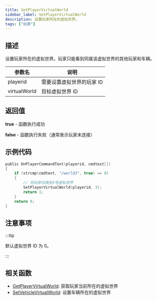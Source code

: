 ```yaml
---
title: SetPlayerVirtualWorld
sidebar_label: SetPlayerVirtualWorld
description: 设置玩家所在的虚拟世界。
tags: ["玩家"]
---
```


## 描述

设置玩家所在的虚拟世界。玩家只能看到同属该虚拟世界的其他玩家和车辆。

| 参数名       | 说明                      |
| ------------ | ------------------------- |
| playerid     | 需要设置虚拟世界的玩家 ID |
| virtualWorld | 目标虚拟世界 ID           |

## 返回值

**true** - 函数执行成功

**false** - 函数执行失败（通常表示玩家未连接）

## 示例代码

```c
public OnPlayerCommandText(playerid, cmdtext[])
{
    if (strcmp(cmdtext, "/world3", true) == 0)
    {
        // 将玩家切换到3号虚拟世界
        SetPlayerVirtualWorld(playerid, 3);
        return 1;
    }
    return 0;
}
```

## 注意事项

:::tip

默认虚拟世界 ID 为 0。

:::

## 相关函数

- [GetPlayerVirtualWorld](GetPlayerVirtualWorld): 获取玩家当前所在的虚拟世界
- [SetVehicleVirtualWorld](SetVehicleVirtualWorld): 设置车辆所在的虚拟世界

